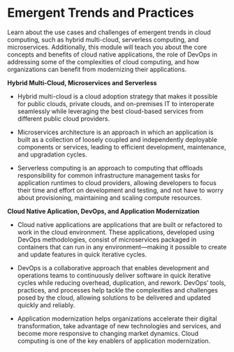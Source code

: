 # Emergent Trends and Practices

Learn about the use cases and challenges of emergent trends in cloud computing, such as hybrid multi-cloud, serverless computing, and microservices. Additionally, this module will teach you about the core concepts and benefits of cloud native applications, the role of DevOps in addressing some of the complexities of cloud computing, and how organizations can benefit from modernizing their applications.

__Hybrid Multi-Cloud, Microservices and Serverless__

* Hybrid multi-cloud is a cloud adoption strategy that makes it possible for public clouds, private clouds, and on-premises IT to interoperate seamlessly while leveraging the best cloud-based services from different public cloud providers.

* Microservices architecture is an approach in which an application is built as a collection of loosely coupled and independently deployable components or services, leading to efficient development, maintenance, and upgradation cycles.

* Serverless computing is an approach to computing that offloads responsibility for common infrastructure management tasks for application runtimes to cloud providers, allowing developers to focus their time and effort on development and testing, and not have to worry about provisioning, maintaining and scaling compute resources.

__Cloud Native Aplication, DevOps, and Application Modernization__

* Cloud native applications are applications that are built or refactored to work in the cloud environment. These applications, developed using DevOps methodologies, consist of microservices packaged in containers that can run in any environment—making it possible to create and update features in quick iterative cycles.

* DevOps is a collaborative approach that enables development and operations teams to continuously deliver software in quick iterative cycles while reducing overhead, duplication, and rework. DevOps’ tools, practices, and processes help tackle the complexities and challenges posed by the cloud, allowing solutions to be delivered and updated quickly and reliably.

* Application modernization helps organizations accelerate their digital transformation, take advantage of new technologies and services, and become more responsive to changing market dynamics. Cloud computing is one of the key enablers of application modernization.
